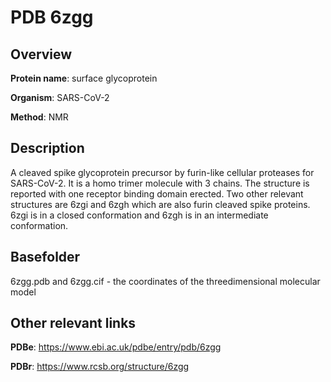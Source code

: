 # PDB 6zgg

## Overview

**Protein name**: surface glycoprotein

**Organism**: SARS-CoV-2

**Method**: NMR

## Description

A cleaved spike glycoprotein precursor by furin-like cellular proteases for SARS-CoV-2. It is a homo trimer molecule with 3 chains. The structure is reported with one receptor binding domain erected. Two other relevant structures are 6zgi and 6zgh which are also furin cleaved spike proteins. 6zgi is in a closed conformation and 6zgh is in an intermediate conformation. 

## Basefolder

6zgg.pdb and 6zgg.cif - the coordinates of the threedimensional molecular model



## Other relevant links 
**PDBe**:  https://www.ebi.ac.uk/pdbe/entry/pdb/6zgg
 
**PDBr**: https://www.rcsb.org/structure/6zgg 
